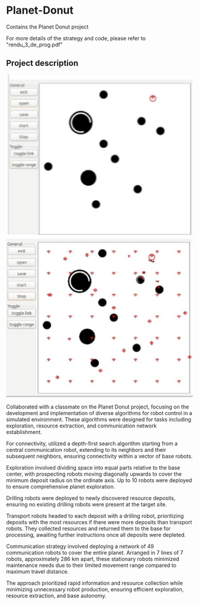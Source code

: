 # Planet-Donut
Contains the Planet Donut project

For more details of the strategy and code, please refer to "rendu_3_de_prog.pdf"

## Project description

![Initial planet (ressources and bases)](/img/c1.jpg)
![During execution](/img/c2.jpg)

Collaborated with a classmate on the Planet Donut project, focusing on the development and implementation of diverse algorithms for robot control in a simulated environment. These algorithms were designed for tasks including exploration, resource extraction, and communication network establishment.

For connectivity, utilized a depth-first search algorithm starting from a central communication robot, extending to its neighbors and their subsequent neighbors, ensuring connectivity within a vector of base robots.

Exploration involved dividing space into equal parts relative to the base center, with prospecting robots moving diagonally upwards to cover the minimum deposit radius on the ordinate axis. Up to 10 robots were deployed to ensure comprehensive planet exploration.

Drilling robots were deployed to newly discovered resource deposits, ensuring no existing drilling robots were present at the target site.

Transport robots headed to each deposit with a drilling robot, prioritizing deposits with the most resources if there were more deposits than transport robots. They collected resources and returned them to the base for processing, awaiting further instructions once all deposits were depleted.

Communication strategy involved deploying a network of 49 communication robots to cover the entire planet. Arranged in 7 lines of 7 robots, approximately 286 km apart, these stationary robots minimized maintenance needs due to their limited movement range compared to maximum travel distance.

The approach prioritized rapid information and resource collection while minimizing unnecessary robot production, ensuring efficient exploration, resource extraction, and base autonomy.
